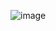 ![image](https://github.com/Kononkov1998/Merge-and-Shoot-3D/assets/38208432/241cebe9-d2bc-4294-bf1a-0579195266b1)
